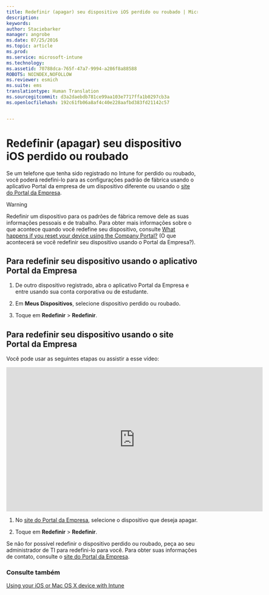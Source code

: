 ```yaml
---
title: Redefinir (apagar) seu dispositivo iOS perdido ou roubado | Microsoft Intune
description: 
keywords: 
author: Staciebarker
manager: angrobe
ms.date: 07/25/2016
ms.topic: article
ms.prod: 
ms.service: microsoft-intune
ms.technology: 
ms.assetid: 70788dca-765f-47a7-9994-a286f8a88588
ROBOTS: NOINDEX,NOFOLLOW
ms.reviewer: esmich
ms.suite: ems
translationtype: Human Translation
ms.sourcegitcommit: d3a2daebdb781ce99aa103e7717ffa1b0297cb3a
ms.openlocfilehash: 192c61fb06a8af4c40e228aafbd383fd21142c57


---
```



# Redefinir (apagar) seu dispositivo iOS perdido ou roubado

Se um telefone que tenha sido registrado no Intune for perdido ou roubado, você poderá redefini-lo para as configurações padrão de fábrica usando o aplicativo Portal da empresa de um dispositivo diferente ou usando o [site do Portal da Empresa](http://portal.manage.microsoft.com).

> [!WARNING]
> Redefinir um dispositivo para os padrões de fábrica remove dele as suas informações pessoais e de trabalho. Para obter mais informações sobre o que acontece quando você redefine seu dispositivo, consulte [What happens if you reset your device using the Company Portal?](what-happens-if-you-reset-your-device-using-the-company-portal-ios.md) (O que acontecerá se você redefinir seu dispositivo usando o Portal da Empresa?).

## Para redefinir seu dispositivo usando o aplicativo Portal da Empresa

1.  De outro dispositivo registrado, abra o aplicativo Portal da Empresa e entre usando sua conta corporativa ou de estudante.

2.  Em **Meus Dispositivos**, selecione dispositivo perdido ou roubado.

3.  Toque em **Redefinir** &gt; **Redefinir**.

## Para redefinir seu dispositivo usando o site Portal da Empresa

Você pode usar as seguintes etapas ou assistir a esse vídeo:

<iframe width="675" height="379" src="https://www.youtube.com/embed/3rrXe8XmtgU" frameborder="0" allowfullscreen></iframe>

1.  No [site do Portal da Empresa](http://portal.manage.microsoft.com), selecione o dispositivo que deseja apagar.

2.  Toque em **Redefinir** &gt; **Redefinir**.

Se não for possível redefinir o dispositivo perdido ou roubado, peça ao seu administrador de TI para redefini-lo para você. Para obter suas informações de contato, consulte o [site do Portal da Empresa](http://portal.manage.microsoft.com).

### Consulte também
[Using your iOS or Mac OS X device with Intune](using-your-ios-or-mac-os-x-device-with-intune.md)



<!--HONumber=Aug16_HO4-->


